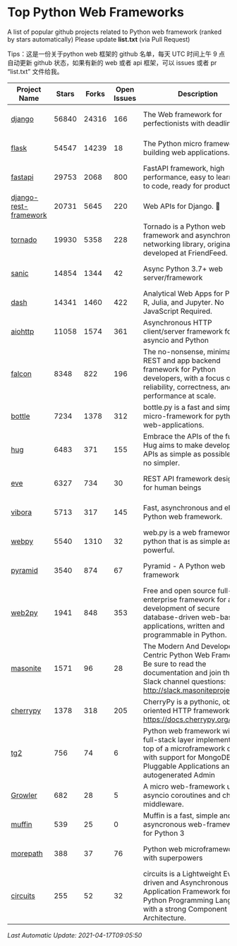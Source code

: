 # Top Python Web Frameworks
A list of popular github projects related to Python web framework (ranked by stars automatically)
Please update **list.txt** (via Pull Request)

Tips：这是一份关于python web 框架的 github 名单，每天 UTC 时间上午 9 点自动更新 github 状态，如果有新的 web 或者 api 框架，可以 issues 或者 pr “list.txt” 文件给我。

| Project Name | Stars | Forks | Open Issues | Description | Last Commit |
| ------------ | ----- | ----- | ----------- | ----------- | ----------- |
| [django](https://github.com/django/django) | 56840 | 24316 | 166 | The Web framework for perfectionists with deadlines. | 2021-04-16 09:18:10 |
| [flask](https://github.com/pallets/flask) | 54547 | 14239 | 18 | The Python micro framework for building web applications. | 2021-04-16 15:52:35 |
| [fastapi](https://github.com/tiangolo/fastapi) | 29753 | 2068 | 800 | FastAPI framework, high performance, easy to learn, fast to code, ready for production | 2021-04-07 07:04:13 |
| [django-rest-framework](https://github.com/encode/django-rest-framework) | 20731 | 5645 | 220 | Web APIs for Django. 🎸 | 2021-04-16 16:59:27 |
| [tornado](https://github.com/tornadoweb/tornado) | 19930 | 5358 | 228 | Tornado is a Python web framework and asynchronous networking library, originally developed at FriendFeed. | 2021-04-03 16:36:51 |
| [sanic](https://github.com/sanic-org/sanic) | 14854 | 1344 | 42 | Async Python 3.7+ web server/framework | Build fast. Run fast. | 2021-04-12 18:31:35 |
| [dash](https://github.com/plotly/dash) | 14341 | 1460 | 422 | Analytical Web Apps for Python, R, Julia, and Jupyter. No JavaScript Required. | 2021-04-08 21:29:36 |
| [aiohttp](https://github.com/aio-libs/aiohttp) | 11058 | 1574 | 361 | Asynchronous HTTP client/server framework for asyncio and Python | 2021-04-16 08:42:42 |
| [falcon](https://github.com/falconry/falcon) | 8348 | 822 | 196 | The no-nonsense, minimalist REST and app backend framework for Python developers, with a focus on reliability, correctness, and performance at scale. | 2021-04-12 18:17:18 |
| [bottle](https://github.com/bottlepy/bottle) | 7234 | 1378 | 312 | bottle.py is a fast and simple micro-framework for python web-applications. | 2021-01-01 15:17:44 |
| [hug](https://github.com/hugapi/hug) | 6483 | 371 | 155 | Embrace the APIs of the future. Hug aims to make developing APIs as simple as possible, but no simpler. | 2020-08-10 05:07:26 |
| [eve](https://github.com/pyeve/eve) | 6327 | 734 | 30 | REST API framework designed for human beings | 2021-03-14 16:47:07 |
| [vibora](https://github.com/vibora-io/vibora) | 5713 | 317 | 145 | Fast, asynchronous and elegant Python web framework. | 2019-02-11 10:54:12 |
| [webpy](https://github.com/webpy/webpy) | 5540 | 1310 | 32 | web.py is a web framework for python that is as simple as it is powerful.  | 2021-03-03 00:03:19 |
| [pyramid](https://github.com/Pylons/pyramid) | 3540 | 874 | 67 | Pyramid - A Python web framework | 2021-03-15 06:21:30 |
| [web2py](https://github.com/web2py/web2py) | 1941 | 848 | 353 | Free and open source full-stack enterprise framework for agile development of secure database-driven web-based applications, written and programmable in Python. | 2021-03-03 06:47:33 |
| [masonite](https://github.com/MasoniteFramework/masonite) | 1571 | 96 | 28 | The Modern And Developer Centric Python Web Framework. Be sure to read the documentation and join the Slack channel questions: http://slack.masoniteproject.com | 2021-04-16 01:55:01 |
| [cherrypy](https://github.com/cherrypy/cherrypy) | 1378 | 318 | 205 | CherryPy is a pythonic, object-oriented HTTP framework.      https://docs.cherrypy.org/ | 2021-01-17 23:39:22 |
| [tg2](https://github.com/TurboGears/tg2) | 756 | 74 | 6 | Python web framework with full-stack layer implemented on top of a microframework core with support for MongoDB, Pluggable Applications and autogenerated Admin | 2020-10-08 07:18:07 |
| [Growler](https://github.com/pyGrowler/Growler) | 682 | 28 | 5 | A micro web-framework using asyncio coroutines and chained middleware. | 2020-03-08 07:51:41 |
| [muffin](https://github.com/klen/muffin) | 539 | 25 | 0 | Muffin is a fast, simple and asyncronous web-framework for Python 3 | 2021-04-15 14:42:38 |
| [morepath](https://github.com/morepath/morepath) | 388 | 37 | 76 | Python web microframework with superpowers | 2021-01-23 15:04:22 |
| [circuits](https://github.com/circuits/circuits) | 255 | 52 | 32 | circuits is a Lightweight Event driven and Asynchronous Application Framework for the Python Programming Language with a strong Component Architecture. | 2020-12-16 08:37:47 |

*Last Automatic Update: 2021-04-17T09:05:50*